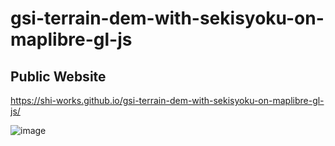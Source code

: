 # gsi-terrain-dem-with-sekisyoku-on-maplibre-gl-js
## Public Website
https://shi-works.github.io/gsi-terrain-dem-with-sekisyoku-on-maplibre-gl-js/

![image](https://github.com/shi-works/gsi-terrain-dem-with-sekisyoku-on-maplibre-gl-js/assets/71203808/bcc15049-0622-4f6c-8314-0ae6ae5f1fff)

